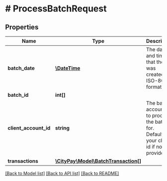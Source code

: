 # # ProcessBatchRequest

## Properties

Name | Type | Description | Notes
------------ | ------------- | ------------- | -------------
**batch_date** | [**\DateTime**](\DateTime.md) | The date and time that the file was created in ISO-8601 format. |
**batch_id** | **int[]** |  |
**client_account_id** | **string** | The batch account id to process the batch for. Defaults to your client id if not provided. | [optional]
**transactions** | [**\CityPay\Model\BatchTransaction[]**](BatchTransaction.md) |  |

[[Back to Model list]](../../README.md#models) [[Back to API list]](../../README.md#endpoints) [[Back to README]](../../README.md)
